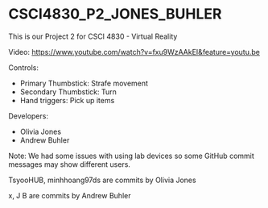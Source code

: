 # CSCI4830_P2_JONES_BUHLER

This is our Project 2 for CSCI 4830 - Virtual Reality

Video: https://www.youtube.com/watch?v=fxu9WzAAkEI&feature=youtu.be

Controls:
  - Primary Thumbstick:    Strafe movement
  - Secondary Thumbstick:  Turn
  - Hand triggers:         Pick up items


Developers:
  - Olivia Jones
  - Andrew Buhler 

Note: We had some issues with using lab devices so some GitHub commit messages may show different users. 

TsyooHUB, minhhoang97ds are commits by Olivia Jones

x, J B are commits by Andrew Buhler
